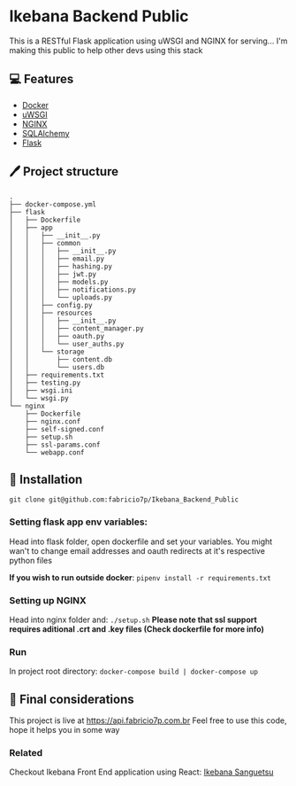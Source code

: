 # Ikebana Backend Public

This is a RESTful Flask application using uWSGI and NGINX for serving...
I'm making this public to help other devs using this stack

## :computer: Features

* [Docker](https://www.docker.com/)
* [uWSGI](https://uwsgi-docs.readthedocs.io/)
* [NGINX](https://www.nginx.com/)
* [SQLAlchemy](https://www.sqlalchemy.org/)
* [Flask](https://flask.palletsprojects.com/)

## :pen: Project structure

```
.
├── docker-compose.yml
├── flask
│   ├── Dockerfile
│   ├── app
│   │   ├── __init__.py
│   │   ├── common
│   │   │   ├── __init__.py
│   │   │   ├── email.py
│   │   │   ├── hashing.py
│   │   │   ├── jwt.py
│   │   │   ├── models.py
│   │   │   ├── notifications.py
│   │   │   └── uploads.py
│   │   ├── config.py
│   │   ├── resources
│   │   │   ├── __init__.py
│   │   │   ├── content_manager.py
│   │   │   ├── oauth.py
│   │   │   └── user_auths.py
│   │   └── storage
│   │       ├── content.db
│   │       └── users.db
│   ├── requirements.txt
│   ├── testing.py
│   ├── wsgi.ini
│   └── wsgi.py
└── nginx
    ├── Dockerfile
    ├── nginx.conf
    ├── self-signed.conf
    ├── setup.sh
    ├── ssl-params.conf
    └── webapp.conf
```

## :steam_locomotive: Installation

`git clone git@github.com:fabricio7p/Ikebana_Backend_Public`

### Setting flask app env variables:

Head into flask folder, open dockerfile and set your variables.
You might wan't to change email addresses and oauth redirects at it's respective python files

**If you wish to run outside docker**:
`pipenv install -r requirements.txt`

### Setting up NGINX

Head into nginx folder and: `./setup.sh`
**Please note that ssl support requires aditional .crt and .key files (Check dockerfile for more info)**

### Run
In project root directory:
`docker-compose build | docker-compose up`

## :thinking: Final considerations
This project is live at https://api.fabricio7p.com.br
Feel free to use this code, hope it helps you in some way

### Related
Checkout Ikebana Front End application using React:
[Ikebana Sanguetsu](https://github.com/fabricio7p/Ikebana_Front_Production)
